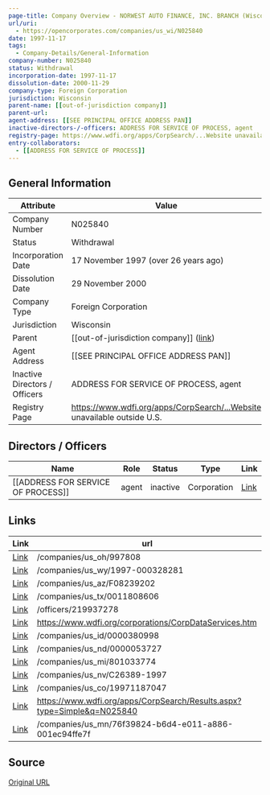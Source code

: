 ```yaml
---
page-title: Company Overview - NORWEST AUTO FINANCE, INC. BRANCH (Wisconsin - N025840)
url/uri:
  - https://opencorporates.com/companies/us_wi/N025840
date: 1997-11-17
tags:
  - Company-Details/General-Information
company-number: N025840
status: Withdrawal
incorporation-date: 1997-11-17
dissolution-date: 2000-11-29
company-type: Foreign Corporation
jurisdiction: Wisconsin
parent-name: [[out-of-jurisdiction company]]
parent-url: 
agent-address: [[SEE PRINCIPAL OFFICE ADDRESS PAN]]
inactive-directors-/-officers: ADDRESS FOR SERVICE OF PROCESS, agent
registry-page: https://www.wdfi.org/apps/CorpSearch/...Website unavailable outside U.S.
entry-collaborators:
  - [[ADDRESS FOR SERVICE OF PROCESS]]
---
```


## General Information
| Attribute          | Value                                       |
|--------------------|---------------------------------------------|
| Company Number     | N025840                                     |
| Status             | Withdrawal                                  |
| Incorporation Date | 17 November 1997 (over 26 years ago)        |
| Dissolution Date   | 29 November 2000                            |
| Company Type       | Foreign Corporation                         |
| Jurisdiction       | Wisconsin                                   |
| Parent             | [[out-of-jurisdiction company]] ([link]())  |
| Agent Address      | [[SEE PRINCIPAL OFFICE ADDRESS PAN]]        |
| Inactive Directors / Officers | ADDRESS FOR SERVICE OF PROCESS, agent       |
| Registry Page      | https://www.wdfi.org/apps/CorpSearch/...Website unavailable outside U.S. |

## Directors / Officers
| Name                 | Role            | Status     | Type        | Link |
|----------------------|-----------------|------------|-------------|------|
| [[ADDRESS FOR SERVICE OF PROCESS]] | agent           | inactive   | Corporation | [Link](https://opencorporates.com/officers/219937278) |

## Links
| Link   | url                            
|--------|--------------------------------|
| [Link](/companies/us_oh/997808) |/companies/us_oh/997808       |
| [Link](/companies/us_wy/1997-000328281) |/companies/us_wy/1997-000328281|
| [Link](/companies/us_az/F08239202) |/companies/us_az/F08239202    |
| [Link](/companies/us_tx/0011808606) |/companies/us_tx/0011808606   |
| [Link](/officers/219937278) |/officers/219937278           |
| [Link](https://www.wdfi.org/corporations/CorpDataServices.htm) |https://www.wdfi.org/corporations/CorpDataServices.htm|
| [Link](/companies/us_id/0000380998) |/companies/us_id/0000380998   |
| [Link](/companies/us_nd/0000053727) |/companies/us_nd/0000053727   |
| [Link](/companies/us_mi/801033774) |/companies/us_mi/801033774    |
| [Link](/companies/us_nv/C26389-1997) |/companies/us_nv/C26389-1997  |
| [Link](/companies/us_co/19971187047) |/companies/us_co/19971187047  |
| [Link](https://www.wdfi.org/apps/CorpSearch/Results.aspx?type=Simple&q=N025840) |https://www.wdfi.org/apps/CorpSearch/Results.aspx?type=Simple&q=N025840|
| [Link](/companies/us_mn/76f39824-b6d4-e011-a886-001ec94ffe7f) |/companies/us_mn/76f39824-b6d4-e011-a886-001ec94ffe7f|

## Source
[Original URL](https://opencorporates.com/companies/us_wi/N025840)
